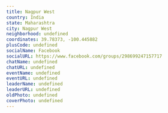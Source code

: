 ```yaml
---
title: Nagpur West
country: India
state: Maharashtra
city: Nagpur West
neighborhood: undefined
coordinates: 39.78373, -100.445882
plusCode: undefined
socialName: Facebook
socialURL: https://www.facebook.com/groups/298699247157717
chatName: undefined
chatURL: undefined
eventName: undefined
eventURL: undefined
leaderName: undefined
leaderURL: undefined
oldPhoto: undefined
coverPhoto: undefined
---
```

